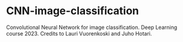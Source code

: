 # CNN-image-classification
Convolutional Neural Network for image classification. Deep Learning course 2023. Credits to Lauri Vuorenkoski and Juho Hotari.
